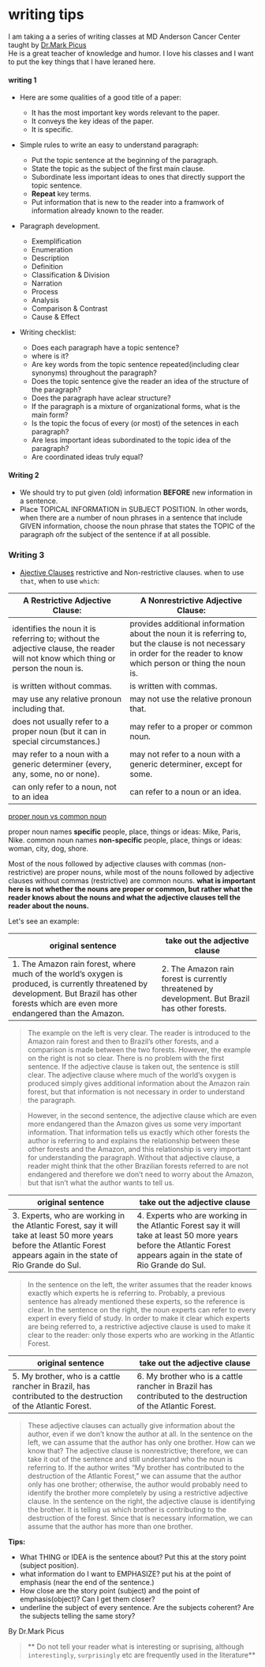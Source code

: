 # writing tips

I am taking a a series of writing classes at MD Anderson Cancer Center taught by [Dr.Mark Picus](https://gsbs.uth.edu/faculty/faculty-directory/faculty-profiles.htm?id=2851994)  
He is a great teacher of knowledge and humor. I love his classes and I want to put the key things that I have leraned here.  

#### writing 1  
* Here are some qualities of a good title of a paper:
    + It has the most important key words relevant to the paper.  
    + It conveys the key ideas of the paper.  
    + It is specific.  

* Simple rules to write an easy to understand paragraph:  
    + Put the topic sentence at the beginning of the paragraph.  
    + State the topic as the subject of the first main clause.  
    + Subordinate less important ideas to ones that directly support the topic sentence.  
    + **Repeat** key terms.
    + Put information that is new to the reader into a framwork of information already known to the reader.  

* Paragraph development.
    + Exemplification  
    + Enumeration  
    + Description 
    + Definition  
    + Classification & Division
    + Narration
    + Process
    + Analysis
    + Comparison & Contrast
    + Cause & Effect
    
* Writing checklist:  
    + Does each paragraph have a topic sentence?  
    + where is it?
    + Are key words from the topic sentence repeated(including clear synonyms) throughout the paragraph?  
    + Does the topic sentence give the reader an idea of the structure of the paragraph?  
    + Does the paragraph have aclear structure?  
    + If the paragraph is a mixture of organizational forms, what is the main form?  
    + Is the topic the focus of every (or most) of the setences in each paragraph?  
    + Are less important ideas subordinated to the topic idea of the paragraph?  
    + Are coordinated ideas truly equal?

#### Writing 2    

* We should try to put given (old) information **BEFORE** new information in a sentence.  
* Place TOPICAL INFORMATION in SUBJECT POSITION. In other words, when there are a number of noun phrases in a sentence that
include GIVEN information, choose the noun phrase that states the TOPIC of the paragraph ofr the subject of the sentence if
at all possible.   


### Writing 3

* [Ajective Clauses](https://github.com/crazyhottommy/writing-tips/blob/master/Restrictive.and.Nonrestrictive.adjective.clauses.md)  restrictive and Non-restrictive clauses. when to use `that`, when to use `which`:


| A Restrictive Adjective Clause:                                                                                                    | A Nonrestrictive Adjective Clause:                                                                                                                                    |
| ---------------------------------------------------------------------------------------------------------------------------------- | --------------------------------------------------------------------------------------------------------------------------------------------------------------------- |
| identifies the noun it is referring to; without the adjective clause, the reader will not know which thing or person the noun is.  | provides additional information about the noun it is referring to, but the clause is not necessary in order for the reader to know which person or thing the noun is. |
| is written without commas.                                                                                                         | is written with commas.                                                                                                                                               |
| may use any relative pronoun including that.                                                                                       | may not use the relative pronoun that.                                                                                                                                |
| does not usually refer to a proper noun (but it can in special circumstances.)                                                     | may refer to a proper or common noun.                                                                                                                                 |
| may refer to a noun with a generic determiner (every, any, some, no or none).                                                      | may not refer to a noun with a generic determiner, except for some.                                                                                                   |
| can only refer to a noun, not to an idea                                                                                           | can refer to a noun or an idea.                                                                                                                                       |
[proper noun vs common noun](http://www.english-grammar-revolution.com/proper-nouns.html)  

proper noun names **specific** people, place, things or ideas: Mike, Paris, Nike.
common noun names **non-specific** people, place, things or ideas: woman, city, dog, shore.

Most of the nous followed by adjective clauses with commas (non-restrictive) are proper nouns, while most of the nouns followed by adjective clauses without commas (restrictive) are common nouns. **what is important here is not whether the nouns are proper or common, but rather what the reader knows about the nouns and what the adjective clauses tell the reader about the nouns.** 

Let's see an example:

| original sentence                                                                                                                                                                              | take out the adjective clause                                                                    |
| ---------------------------------------------------------------------------------------------------------------------------------------------------------------------------------------------- | ------------------------------------------------------------------------------------------------ |
| 1. The Amazon rain forest, where much of the world’s oxygen is produced, is currently threatened by development. But Brazil has other forests which are even more endangered than the Amazon.  | 2. The Amazon rain forest is currently threatened by development. But Brazil has other forests.  |



>The example on the left is very clear. The reader is introduced to the Amazon rain forest and
then to Brazil’s other forests, and a comparison is made between the two forests. However, the
example on the right is not so clear. There is no problem with the first sentence. If the adjective
clause is taken out, the sentence is still clear. The adjective clause where much of the world’s
oxygen is produced simply gives additional information about the Amazon rain forest, but that
information is not necessary in order to understand the paragraph.

>However, in the second sentence, the adjective clause which are even more endangered than the
Amazon gives us some very important information. That information tells us exactly which other
forests the author is referring to and explains the relationship between these other forests and the
Amazon, and this relationship is very important for understanding the paragraph. Without that
adjective clause, a reader might think that the other Brazilian forests referred to are not
endangered and therefore we don’t need to worry about the Amazon, but that isn’t what the
author wants to tell us.

| original sentence                                                                                                                                                        | take out the adjective clause                                                                                                                                         |
| ------------------------------------------------------------------------------------------------------------------------------------------------------------------------ | --------------------------------------------------------------------------------------------------------------------------------------------------------------------- |
| 3. Experts, who are working in the Atlantic Forest, say it will take at least 50 more years before the Atlantic Forest appears again in the state of Rio Grande do Sul.  | 4. Experts who are working in the Atlantic Forest say it will take at least 50 more years before the Atlantic Forest appears again in the state of Rio Grande do Sul. |

>In the sentence on the left, the writer assumes that the reader knows exactly which experts he is
referring to. Probably, a previous sentence has already mentioned these experts, so the reference
is clear. In the sentence on the right, the noun experts can refer to every expert in every field of
study. In order to make it clear which experts are being referred to, a restrictive adjective clause is
used to make it clear to the reader: only those experts who are working in the Atlantic Forest. 

| original sentence                                                                                             | take out the adjective clause                                                                               |
| ------------------------------------------------------------------------------------------------------------- | ----------------------------------------------------------------------------------------------------------- |
| 5. My brother, who is a cattle rancher in Brazil, has contributed to the destruction of the Atlantic Forest.  | 6. My brother who is a cattle rancher in Brazil has contributed to the destruction of the Atlantic Forest.  |

>These adjective clauses can actually give information about the author, even if we don’t know
the author at all. In the sentence on the left, we can assume that the author has only one brother.
How can we know that? The adjective clause is nonrestrictive; therefore, we can take it out of the
sentence and still understand who the noun is referring to. If the author writes “My brother has
contributed to the destruction of the Atlantic Forest,” we can assume that the author only has one
brother; otherwise, the author would probably need to identify the brother more completely by
using a restrictive adjective clause. In the sentence on the right, the adjective clause is identifying
the brother. It is telling us which brother is contributing to the destruction of the forest. Since that
is necessary information, we can assume that the author has more than one brother. 

**Tips:**

* What THING or IDEA is the sentence about? Put this at the story point (subject position).
* what information do I want to EMPHASIZE? put his at the point of emphasis (near the end of the sentence.)
* How close are the story point (subject) and the point of emphasis(object)?  Can I get them closer?
* underline the subject of every sentence. Are the subjects coherent? Are the subjects telling the same story?


By Dr.Mark Picus
>** Do not tell your reader what is interesting or suprising, although `interestingly`, `surprisingly` etc are frequently used in the literature**
